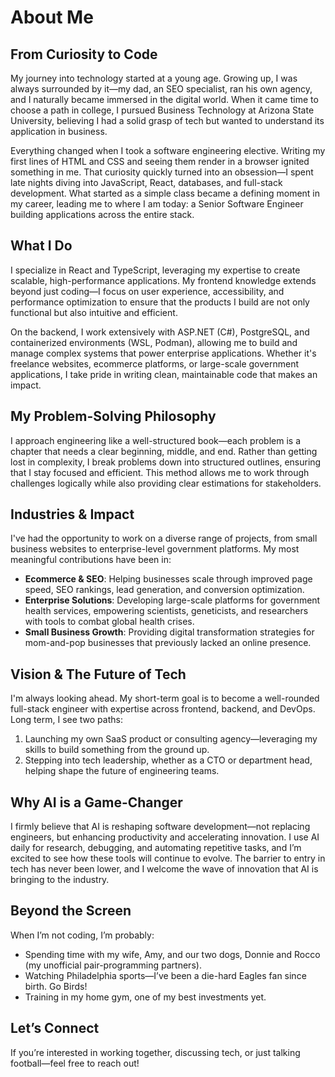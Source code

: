 # About Me

## From Curiosity to Code

My journey into technology started at a young age. Growing up, I was always surrounded by it—my dad, an SEO specialist, ran his own agency, and I naturally became immersed in the digital world. When it came time to choose a path in college, I pursued Business Technology at Arizona State University, believing I had a solid grasp of tech but wanted to understand its application in business.

Everything changed when I took a software engineering elective. Writing my first lines of HTML and CSS and seeing them render in a browser ignited something in me. That curiosity quickly turned into an obsession—I spent late nights diving into JavaScript, React, databases, and full-stack development. What started as a simple class became a defining moment in my career, leading me to where I am today: a Senior Software Engineer building applications across the entire stack.

## What I Do

I specialize in React and TypeScript, leveraging my expertise to create scalable, high-performance applications. My frontend knowledge extends beyond just coding—I focus on user experience, accessibility, and performance optimization to ensure that the products I build are not only functional but also intuitive and efficient.

On the backend, I work extensively with ASP.NET (C#), PostgreSQL, and containerized environments (WSL, Podman), allowing me to build and manage complex systems that power enterprise applications. Whether it's freelance websites, ecommerce platforms, or large-scale government applications, I take pride in writing clean, maintainable code that makes an impact.

## My Problem-Solving Philosophy

I approach engineering like a well-structured book—each problem is a chapter that needs a clear beginning, middle, and end. Rather than getting lost in complexity, I break problems down into structured outlines, ensuring that I stay focused and efficient. This method allows me to work through challenges logically while also providing clear estimations for stakeholders.

## Industries & Impact

I've had the opportunity to work on a diverse range of projects, from small business websites to enterprise-level government platforms. My most meaningful contributions have been in:

- **Ecommerce & SEO**: Helping businesses scale through improved page speed, SEO rankings, lead generation, and conversion optimization.
- **Enterprise Solutions**: Developing large-scale platforms for government health services, empowering scientists, geneticists, and researchers with tools to combat global health crises.
- **Small Business Growth**: Providing digital transformation strategies for mom-and-pop businesses that previously lacked an online presence.

## Vision & The Future of Tech

I'm always looking ahead. My short-term goal is to become a well-rounded full-stack engineer with expertise across frontend, backend, and DevOps. Long term, I see two paths:

1. Launching my own SaaS product or consulting agency—leveraging my skills to build something from the ground up.
2. Stepping into tech leadership, whether as a CTO or department head, helping shape the future of engineering teams.

## Why AI is a Game-Changer

I firmly believe that AI is reshaping software development—not replacing engineers, but enhancing productivity and accelerating innovation. I use AI daily for research, debugging, and automating repetitive tasks, and I’m excited to see how these tools will continue to evolve. The barrier to entry in tech has never been lower, and I welcome the wave of innovation that AI is bringing to the industry.

## Beyond the Screen

When I’m not coding, I’m probably:

- Spending time with my wife, Amy, and our two dogs, Donnie and Rocco (my unofficial pair-programming partners).
- Watching Philadelphia sports—I’ve been a die-hard Eagles fan since birth. Go Birds!
- Training in my home gym, one of my best investments yet.

## Let’s Connect

If you’re interested in working together, discussing tech, or just talking football—feel free to reach out!
